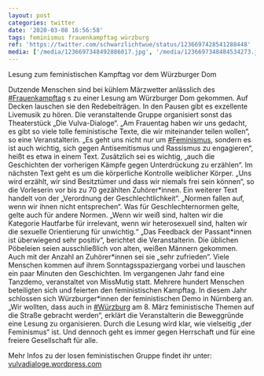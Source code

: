 ```yaml
---
layout: post
categories: twitter
date: '2020-03-08 16:56:58'
tags: feminismus frauenkampftag würzburg
ref: 'https://twitter.com/schwarzlichtwue/status/1236697428541288448'
media: ['/media/1236697348492886017.jpg', '/media/1236697348484534273.jpg', '/media/1236697348484599811.jpg', '/media/1236697348488781828.jpg', '/media/1236697407573852160.jpg', '/media/1236697407611637760.jpg', '/media/1236697407645200390.jpg', '/media/1236697407569702912.jpg']
---
```

Lesung zum feministischen Kampftag vor dem Würzburger Dom



Dutzende Menschen sind bei kühlem Märzwetter anlässlich des [#Frauenkampftag](/t/frauenkampftag) s zu einer Lesung am Würzburger Dom gekommen. Auf Decken lauschen sie den Redebeiträgen. In den Pausen gibt es exzellente Livemusik zu hören. 
Die veranstaltende Gruppe organisiert sonst das Theaterstück „Die Vulva-Dialoge“. „Am Frauentag haben wir uns gedacht, es gibt so viele tolle feministische Texte, die wir miteinander teilen wollen“, so eine Veranstalterin. 
„Es geht uns nicht nur um [#Feminismus](/t/feminismus), sondern es ist auch wichtig, sich gegen Antisemitismus und Rassismus zu engagieren“, heißt es etwa in einem Text. Zusätzlich sei es wichtig, „auch die Geschichten der vorherigen Kämpfe gegen Unterdrückung zu erzählen“.
Im nächsten Text geht es um die körperliche Kontrolle weiblicher Körper. „Uns wird erzählt, wir sind Besitztümer und dass wir niemals frei sein können“, so die Vorleserin vor bis zu 70 gezählten Zuhörer\*innen.
Ein weiterer Text handelt von der „Verordnung der Geschlechtlichkeit“. „Normen fallen auf, wenn wir ihnen nicht entsprechen“.
Was für Geschlechternormen gelte, gelte auch für andere Normen. „Wenn wir weiß sind, halten wir die Kategorie Hautfarbe für irrelevant, wenn wir heterosexuell sind, halten wir die sexuelle Orientierung für unwichtig.“
„Das Feedback der Passant\*innen ist überwiegend sehr positiv“, berichtet die Veranstalterin. Die üblichen Pöbeleien seien ausschließlich von alten, weißen Männern gekommen.
Auch mit der Anzahl an Zuhörer\*innen sei sie „sehr zufrieden“. Viele Menschen kommen auf ihrem Sonntagsspaziergang vorbei und lauschen ein paar Minuten den Geschichten.
Im vergangenen Jahr fand eine Tanzdemo, veranstaltet von MissMutig statt. Mehrere hundert Menschen beteiligten sich und feierten den feministischen Kampftag. In diesem Jahr schlossen sich Würzburger\*innen der feministischen Demo in Nürnberg an.
„Wir wollten, dass auch in [#Würzburg](/t/würzburg) am 8. März feministische Themen auf die Straße gebracht werden“, erklärt die Veranstalterin die Beweggründe eine Lesung zu organisieren.
Durch die Lesung wird klar, wie vielseitig „der Feminismus“ ist. Und dennoch geht es immer gegen Herrschaft und für eine freiere Gesellschaft für alle. 



Mehr Infos zu der losen feministischen Gruppe findet ihr unter:  [vulvadialoge.wordpress.com](https://vulvadialoge.wordpress.com/)